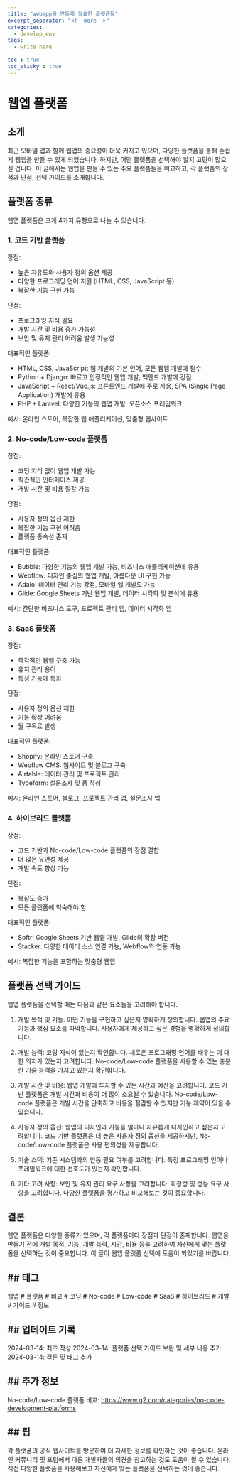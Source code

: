 ```yaml
---
title: "webapp을 만들때 필요한 플랫폼들"
excerpt_separator: "<!--more-->"
categories:
  - develop_env
tags:
  - write here

toc : true
toc_sticky : true
---
```


# 웹엡 플랫폼

## 소개
최근 모바일 앱과 함께 웹앱의 중요성이 더욱 커지고 있으며, 다양한 플랫폼을 통해 손쉽게 웹앱을 만들 수 있게 되었습니다. 하지만, 어떤 플랫폼을 선택해야 할지 고민이 많으실 겁니다. 이 글에서는 웹앱을 만들 수 있는 주요 플랫폼들을 비교하고, 각 플랫폼의 장점과 단점, 선택 가이드를 소개합니다.

## 플랫폼 종류
웹앱 플랫폼은 크게 4가지 유형으로 나눌 수 있습니다.

### 1. 코드 기반 플랫폼
장점:
- 높은 자유도와 사용자 정의 옵션 제공
- 다양한 프로그래밍 언어 지원 (HTML, CSS, JavaScript 등)
- 복잡한 기능 구현 가능

단점:
- 프로그래밍 지식 필요
- 개발 시간 및 비용 증가 가능성
- 보안 및 유지 관리 어려움 발생 가능성
 
대표적인 플랫폼:    
- HTML, CSS, JavaScript: 웹 개발의 기본 언어, 모든 웹앱 개발에 필수
- Python + Django: 빠르고 안정적인 웹앱 개발, 백엔드 개발에 강점
- JavaScript + React/Vue.js: 프론트엔드 개발에 주로 사용, SPA (Single Page Application) 개발에 유용
- PHP + Laravel: 다양한 기능의 웹앱 개발, 오픈소스 프레임워크

예시:
온라인 스토어, 복잡한 웹 애플리케이션, 맞춤형 웹사이트    

### 2. No-code/Low-code 플랫폼
장점:
- 코딩 지식 없이 웹앱 개발 가능
- 직관적인 인터페이스 제공
- 개발 시간 및 비용 절감 가능

단점:
- 사용자 정의 옵션 제한
- 복잡한 기능 구현 어려움
- 플랫폼 종속성 존재

대표적인 플랫폼:
- Bubble: 다양한 기능의 웹앱 개발 가능, 비즈니스 애플리케이션에 유용
- Webflow: 디자인 중심의 웹앱 개발, 아름다운 UI 구현 가능
- Adalo: 데이터 관리 기능 강점, 모바일 앱 개발도 가능
- Glide: Google Sheets 기반 웹앱 개발, 데이터 시각화 및 분석에 유용

예시:
간단한 비즈니스 도구, 프로젝트 관리 앱, 데이터 시각화 앱    

### 3. SaaS 플랫폼
장점:
- 즉각적인 웹앱 구축 가능
- 유지 관리 용이
- 특정 기능에 특화

단점:
- 사용자 정의 옵션 제한
- 기능 확장 어려움
- 월 구독료 발생

대표적인 플랫폼:
- Shopify: 온라인 스토어 구축
- Webflow CMS: 웹사이트 및 블로그 구축
- Airtable: 데이터 관리 및 프로젝트 관리
- Typeform: 설문조사 및 폼 작성

예시:
온라인 스토어, 블로그, 프로젝트 관리 앱, 설문조사 앱

### 4. 하이브리드 플랫폼
장점:
- 코드 기반과 No-code/Low-code 플랫폼의 장점 결합
- 더 많은 유연성 제공
- 개발 속도 향상 가능

단점:
- 복잡도 증가
- 모든 플랫폼에 익숙해야 함

대표적인 플랫폼:
- Softr: Google Sheets 기반 웹앱 개발, Glide의 확장 버전
- Stacker: 다양한 데이터 소스 연결 가능, Webflow와 연동 가능

예시:
복잡한 기능을 포함하는 맞춤형 웹앱

## 플랫폼 선택 가이드
웹앱 플랫폼을 선택할 때는 다음과 같은 요소들을 고려해야 합니다.

1. 개발 목적 및 기능:
어떤 기능을 구현하고 싶은지 명확하게 정의합니다.
웹앱의 주요 기능과 핵심 요소를 파악합니다.
사용자에게 제공하고 싶은 경험을 명확하게 정의합니다.

2. 개발 능력:
코딩 지식이 있는지 확인합니다.
새로운 프로그래밍 언어를 배우는 데 대한 의지가 있는지 고려합니다.
No-code/Low-code 플랫폼을 사용할 수 있는 충분한 기술 능력을 가지고 있는지 확인합니다.

3. 개발 시간 및 비용:
웹앱 개발에 투자할 수 있는 시간과 예산을 고려합니다.
코드 기반 플랫폼은 개발 시간과 비용이 더 많이 소요될 수 있습니다.
No-code/Low-code 플랫폼은 개발 시간을 단축하고 비용을 절감할 수 있지만 기능 제약이 있을 수 있습니다.

4. 사용자 정의 옵션:
웹앱의 디자인과 기능을 얼마나 자유롭게 디자인하고 싶은지 고려합니다.
코드 기반 플랫폼은 더 높은 사용자 정의 옵션을 제공하지만, No-code/Low-code 플랫폼은 사용 편의성을 제공합니다.

5. 기술 스택:
기존 시스템과의 연동 필요 여부를 고려합니다.
특정 프로그래밍 언어나 프레임워크에 대한 선호도가 있는지 확인합니다.

6. 기타 고려 사항:
보안 및 유지 관리 요구 사항을 고려합니다.
확장성 및 성능 요구 사항을 고려합니다.
다양한 플랫폼을 평가하고 비교해보는 것이 중요합니다.

## 결론
웹앱 플랫폼은 다양한 종류가 있으며, 각 플랫폼마다 장점과 단점이 존재합니다. 웹앱을 만들기 전에 개발 목적, 기능, 개발 능력, 시간, 비용 등을 고려하여 자신에게 맞는 플랫폼을 선택하는 것이 중요합니다.
이 글이 웹앱 플랫폼 선택에 도움이 되었기를 바랍니다.

## ## 태그
웹앱 # 플랫폼 # 비교 # 코딩 # No-code # Low-code # SaaS # 하이브리드 # 개발 # 가이드 # 정보

## ## 업데이트 기록
2024-03-14: 최초 작성
2024-03-14: 플랫폼 선택 가이드 보완 및 세부 내용 추가
2024-03-14: 결론 및 태그 추가

## ## 추가 정보
No-code/Low-code 플랫폼 비교: https://www.g2.com/categories/no-code-development-platforms

## ## 팁
각 플랫폼의 공식 웹사이트를 방문하여 더 자세한 정보를 확인하는 것이 좋습니다.
온라인 커뮤니티 및 포럼에서 다른 개발자들의 의견을 참고하는 것도 도움이 될 수 있습니다.
직접 다양한 플랫폼을 사용해보고 자신에게 맞는 플랫폼을 선택하는 것이 좋습니다.
